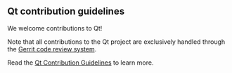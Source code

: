 ## Qt contribution guidelines

We welcome contributions to Qt!

Note that all contributions to the Qt project are exclusively handled through the [Gerrit code review system](https://codereview.qt-project.org).

Read the
[Qt Contribution Guidelines](https://wiki.qt.io/Qt_Contribution_Guidelines) to learn more.

